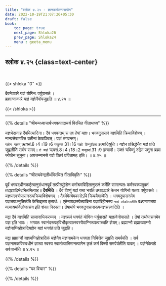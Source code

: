 ```yaml
---
title: "श्लोक ४.२५ - ज्ञानकर्मसन्यसयोग"
date: 2022-10-19T21:07:26+05:30
draft: false
book:
    toc_page: true
    next_page: Shloka26
    prev_page: Shloka24
    menu : geeta_menu
---
```




## श्लोक ४.२५ {class=text-center}

<br/>

{{< shloka  "0"  >}}

दैवमेवापरे यज्ञं योगिनः पर्युपासते ।  
ब्रह्माग्नावपरे यज्ञं यज्ञेनैवोपजुह्वति ॥ ४.२५ ॥
 

{{< /shloka >}}

---


{{% details "श्रीमन्मध्वाचार्यभगवत्पादाचर्य विरचित  गीताभाष्य" %}}

यज्ञभेदानाह दैवमित्यादिना। दैवं भगवन्तम् स एव तेषां यज्ञः। 
भगवदुपासनं यज्ञमिति क्रियाविशेषण्। नान्यत्तेषामस्ति यतीनां 
केषाञ्चित्। यज्ञं भगवन्तम्।  
`यज्ञेन यज्ञम्` ऋक्सं.8।4।19।6 `यजुस्सं`
31।16 `यज्ञो विष्णुर्देवता` इत्यादिश्रुतिः। 
यज्ञेन प्रसिद्धेनैव यज्ञं  प्रति जुह्वतीति सर्वत्र समम्। 
`तं यज्ञं` ऋक्सं.8।4।18।2 `यजुस्सं`.31।9 
इत्यादौ। उक्तं चविष्णुं रुद्रेण पशुना ब्रह्मा ज्येष्ठेन सूनुना। 
अयजन्मानसे यज्ञे पितरं प्रपितामहः इति।  ॥ ४.२५ ॥

{{% /details %}}



{{% details "श्रीराघवेन्द्रतीर्थविरचित गीताविवृतिः" %}}

पूर्वं भगवदधीनकर्तृत्वानुसंधानपूर्वं तत्प्रीत्युद्देशेन 
वर्णाश्रमविहितानुष्ठनं कर्मेति सामान्यतः कर्मस्वरूपमुक्तं 
तद्यज्ञादिभेदभिन्नमित्याह॥ **दैवमिति** । 
दैवं विष्णुं यज्ञं यथा भवति तथाऽऽपरे केचन योगिनो यतयः पर्युपासते ।
यज्ञपदमत्रोपासनरूपक्रियाविशेषणम्‌ । दैवमेवेत्येवकारोऽपि 
क्रिययैवान्वेति । भगवदुपासनमेव यज्ञतयाऽनुतिष्ठंति केचिद्यतय 
इत्यर्थः । एतेनायज्ञस्येत्यादिना
यज्ञादिहीनस्य `नायं लोकोऽस्तीति` वक्ष्यमाणतया 
यत्याश्रमविलोपप्रसंग इति शंका निरस्ता। 
तेषामपि भगवदुपासनारूपयज्ञसत्त्वादिति ।   

यद्वा दैवं यज्ञमिति सामानाधिकरण्यम्‌ । यज्ञरूपं भगवंतं 
योगिनः पर्युपासते यज्ञत्वेनोपासते । तेषां
तथोपासनमेव यज्ञ इति भावः । भगवतः
स्वानंदरूपहविर्भोकृत्वात्स्वस्यैवाग्निरूपत्वाच्चति ज्ञेयम्‌। 
ब्रह्माग्नौ ब्रह्माख्याग्नौ यज्ञेनाग्निहोत्रादियज्ञेन यज्ञं भगवंतं 
प्रति जुह्वति।   

यद्वा ब्रह्माग्नौ यज्ञमग्निहोत्रादिकं यज्ञेनैव यज्ञनामकेन 
भगवता निमित्तेन जुह्वति समर्पयंति । 
सर्व यज्ञनामकविष्ण्वधीनं ज्ञात्वा स्वस्य स्वातंत्र्याभिमानत्यागेन 
कृतं कर्म विष्णौ समर्पयंतीति यावत्‌ । 
यज्ञेनैवेत्यग्रे सर्वत्रान्वेति   ॥ ४.२५ ॥

{{% /details %}}



{{% details "पद विचार" %}}


{{% /details %}}
